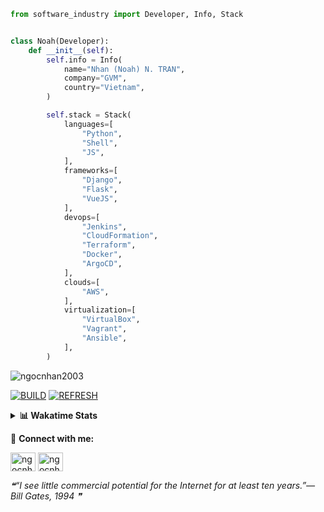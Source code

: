 ```python
from software_industry import Developer, Info, Stack


class Noah(Developer):
    def __init__(self):
        self.info = Info(
            name="Nhan (Noah) N. TRAN",
            company="GVM",
            country="Vietnam",
        )

        self.stack = Stack(
            languages=[
                "Python",
                "Shell",
                "JS",
            ],
            frameworks=[
                "Django",
                "Flask",
                "VueJS",
            ],
            devops=[
                "Jenkins",
                "CloudFormation",
                "Terraform",
                "Docker",
                "ArgoCD",
            ],
            clouds=[
                "AWS",
            ],
            virtualization=[
                "VirtualBox",
                "Vagrant",
                "Ansible",
            ],
        )
```
<img src="https://komarev.com/ghpvc/?username=ngocnhan2003&label=Profile%20views&color=0e75b6&style=flat" alt="ngocnhan2003" /> 

[![BUILD](https://github.com/ngocnhan2003/ngocnhan2003/actions/workflows/001_build.yml/badge.svg)](https://github.com/ngocnhan2003/ngocnhan2003/actions/workflows/001_build.yml)
[![REFRESH](https://github.com/ngocnhan2003/ngocnhan2003/actions/workflows/002_refresh.yml/badge.svg)](https://github.com/ngocnhan2003/ngocnhan2003/actions/workflows/002_refresh.yml)

<details> 
  <summary><b>📊 Wakatime Stats</b></summary>
  <br>
  
<!--START_SECTION:waka-->
![Code Time](http://img.shields.io/badge/Code%20Time-650%20hrs%2020%20mins-blue)

**I'm a Night 🦉** 

```text
🌞 Morning    66 commits     ███████░░░░░░░░░░░░░░░░░░   29.33% 
🌆 Daytime    46 commits     █████░░░░░░░░░░░░░░░░░░░░   20.44% 
🌃 Evening    38 commits     ████░░░░░░░░░░░░░░░░░░░░░   16.89% 
🌙 Night      75 commits     ████████░░░░░░░░░░░░░░░░░   33.33%

```
📅 **I'm Most Productive on Saturday** 

```text
Monday       40 commits     ████░░░░░░░░░░░░░░░░░░░░░   17.78% 
Tuesday      28 commits     ███░░░░░░░░░░░░░░░░░░░░░░   12.44% 
Wednesday    24 commits     ██░░░░░░░░░░░░░░░░░░░░░░░   10.67% 
Thursday     5 commits      ░░░░░░░░░░░░░░░░░░░░░░░░░   2.22% 
Friday       24 commits     ██░░░░░░░░░░░░░░░░░░░░░░░   10.67% 
Saturday     89 commits     ██████████░░░░░░░░░░░░░░░   39.56% 
Sunday       15 commits     █░░░░░░░░░░░░░░░░░░░░░░░░   6.67%

```


📊 **This Week I Spent My Time On** 

```text
⌚︎ Time Zone: Asia/Ho_Chi_Minh

💬 Programming Languages: 
Go                       6 hrs               ███████████████████░░░░░░   76.66% 
SQL                      33 mins             █░░░░░░░░░░░░░░░░░░░░░░░░   7.18% 
YAML                     28 mins             █░░░░░░░░░░░░░░░░░░░░░░░░   6.0% 
JavaScript               22 mins             █░░░░░░░░░░░░░░░░░░░░░░░░   4.78% 
JSON                     9 mins              ░░░░░░░░░░░░░░░░░░░░░░░░░   1.96%

🔥 Editors: 
GoLand                   7 hrs 9 mins        ██████████████████████░░░   91.19% 
VS Code                  41 mins             ██░░░░░░░░░░░░░░░░░░░░░░░   8.81%

💻 Operating System: 
Linux                    7 hrs 50 mins       █████████████████████████   100.0%

```

**I Mostly Code in Python** 

```text
Python                   14 repos            ███████████░░░░░░░░░░░░░░   43.75% 
JavaScript               6 repos             ████░░░░░░░░░░░░░░░░░░░░░   18.75% 
TypeScript               2 repos             █░░░░░░░░░░░░░░░░░░░░░░░░   6.25% 
Kotlin                   2 repos             █░░░░░░░░░░░░░░░░░░░░░░░░   6.25% 
Vue                      2 repos             █░░░░░░░░░░░░░░░░░░░░░░░░   6.25%

```



 Last Updated on 26/11/2022 11:33:42 UTC+7
<!--END_SECTION:waka-->
</details>

🔗 **Connect with me:**

<a href="https://linkedin.com/in/ngocnhan2003" target="blank"><img align="center" src="https://raw.githubusercontent.com/rahuldkjain/github-profile-readme-generator/master/src/images/icons/Social/linked-in-alt.svg" alt="ngocnhan2003" height="30" width="40" /></a>
<a href="https://instagram.com/ngocnhan2003" target="blank"><img align="center" src="https://raw.githubusercontent.com/rahuldkjain/github-profile-readme-generator/master/src/images/icons/Social/instagram.svg" alt="ngocnhan2003" height="30" width="40" /></a>


<!--STARTS_HERE_QUOTE_README-->
<i>❝“I see little commercial potential for the Internet for at least ten years.”— Bill Gates, 1994   ❞</i>
<!--ENDS_HERE_QUOTE_README-->
